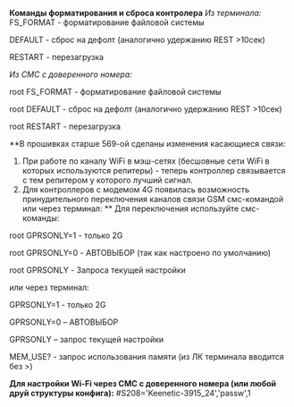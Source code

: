 **Команды форматирования и сброса контролера**
_Из терминала:_
FS_FORMAT - форматирование файловой системы

DEFAULT - сброс на дефолт (аналогично удержанию REST >10сек)

RESTART - перезагрузка

_Из СМС с доверенного номера:_

root FS_FORMAT - форматирование файловой системы

root DEFAULT - сброс на дефолт (аналогично удержанию REST >10сек)

root RESTART - перезагрузка

**В прошивках старше 569-ой сделаны изменения касающиеся связи: 
1. При работе по каналу WiFi в мэш-сетях (бесшовные сети WiFi в которых используются репитеры) - теперь контроллер связывается с тем репитером у которого лучший сигнал. 
2. Для контроллеров с модемом 4G появилась возможность принудительного переключения каналов связи GSM смс-командой или через терминал:
**
Для переключения используйте смс-команды:

root GPRSONLY=1 - только 2G

root GPRSONLY=0 - АВТОВЫБОР (так как настроено по умолчанию)

root GPRSONLY - Запроса текущей настройки

или через терминал:

GPRSONLY=1 - только 2G

GPRSONLY=0 – АВТОВЫБОР

GPRSONLY – запрос текущей настройки

MEM_USE? - запрос использования памяти (из ЛК терминала вводится без >)

**Для настройки Wi-Fi через СМС с доверенного номера (или любой друй структуры конфига):**
#S208='Keenetic-3915_24','passw',1
